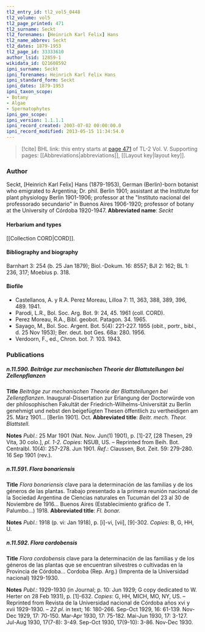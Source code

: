 ```yaml
---
tl2_entry_id: tl2_vol5_0448
tl2_volume: vol5
tl2_page_printed: 471
tl2_surname: Seckt
tl2_forenames: [Heinrich Karl Felix] Hans
tl2_name_abbrev: Seckt
tl2_dates: 1879-1953
tl2_page_id: 33333610
author_lsid: 12859-1
wikidata_id: Q21608592
ipni_surname: Seckt
ipni_forenames: Heinrich Karl Felix Hans
ipni_standard_form: Seckt
ipni_dates: 1879-1953
ipni_taxon_scope: 
- Botany
- Algae
- Spermatophytes
ipni_geo_scope: 
ipni_version: 1.1.1.1
ipni_record_created: 2003-07-02 00:00:00.0
ipni_record_modified: 2013-05-15 11:34:54.0
---
```



> [!cite] BHL link: this entry starts at [page 471](https://www.biodiversitylibrary.org/page/33333610) of TL-2 Vol. V.
> Supporting pages: [[Abbreviations|abbreviations]], [[Layout key|layout key]].

### Author

Seckt, \[Heinrich Karl Felix\] Hans (1879-1953), German (Berlin)-born botanist who emigrated to Argentina; Dr. phil. Berlin 1901; assistant at the Institute for plant physiology Berlin 1901-1906; professor at the "Instituto nacional del professorado secundario" in Buenos Aires 1906-1920; professor of botany at the University of Córdoba 1920-1947. 
**Abbreviated name**: *Seckt*

#### Herbarium and types

[[Collection CORD|CORD]].

#### Bibliography and biography

Barnhart 3: 254 (b. 25 Jan 1879); Biol.-Dokum. 16: 8557; BJI 2: 162; BL 1: 236, 317; Moebius p. 318.

#### Biofile

- Castellanos, A. y R.A. Perez Moreau, Lilloa 7: 11, 363, 388, 389, 396, 489. 1941.
- Parodi, L.R., Bol. Soc. Arg. Bot. 9: 24, 45. 1961 (coll. CORD).
- Perez Moreau, R.A., Bibl. geobot. Patagon. 34. 1965.
- Sayago, M., Bol. Soc. Argent. Bot. 5(4): 221-227. 1955 (obit., portr., bibl., d. 25 Nov 1953); Ber. deut. bot Ges. 68a: 280. 1956.
- Verdoorn, F., ed., Chron. bot. 7: 103. 1943.

### Publications

##### n.11.590. Beiträge zur mechanischen Theorie der Blattstellungen bei Zellenpflanzen

**Title**
*Beiträge zur mechanischen Theorie der Blattstellungen bei Zellenpflanzen*. Inaugural-Dissertation zur Erlangung der Doctorwürde von der philosophischen Fakultät der Friedrich-Wilhelms-Universität zu Berlin genehmigt und nebst den beigefügten Thesen öffentlich zu vertheidigen am 25. März 1901... \[Berlin 1901\]. Oct.
**Abbreviated title**: *Beitr. mech. Theor. Blattstell.*

**Notes**
*Publ*.: 25 Mar 1901 (Nat. Nov. Jun(1) 1901), p. \[1\]-27, \[28 Thesen, 29 Vita, 30 colo.\], *pl. 1-2. Copies*: NSUB, US. – Reprinted from Beih. Bot. Centralbl. 10(4): 257-278. Jun 1901.
*Ref*.: Claussen, Bot. Zeit. 59: 279-280. 16 Sep 1901 (rev.).

##### n.11.591. Flora bonariensis

**Title**
*Flora bonariensis* clave para la determinación de las familias y de los géneros de las plantas. Trabajo presentado a la primera reunión nacional de la Sociedad Argentina de Ciencias naturales en Tucumán del 23 al 30 de Noviembre de 1916... Buenos Aires (Establecimiento gráfico de T. Palumbo...) 1918.
**Abbreviated title**: *Fl. bonar.*

**Notes**
*Publ*.: 1918 (p. vi: Jan 1918), p. \[i\]-vi, \[vii\], \[9\]-302. *Copies*: B, G, HH, U.

##### n.11.592. Flora cordobensis

**Title**
*Flora cordobensis* clave para la determinación de las familias y de los géneros de las plantas que se encuentran silvestres o cultivadas en la Provincia de Córdoba... Cordoba (Rep. Arg.) (Imprenta de la Universidad nacional) 1929-1930.

**Notes**
*Publ*.: 1929-1930 (in Journal; p. 10: Jun 1929; G copy dedicated to W. Herter on 28 Feb 1931), p. \[1\]-632. *Copies*: G, HH, MICH, MO, NY, US. – Reprinted from Revista de la Universidad nacional de Córdoba años xvi y xvii 1929-1930. – *22 pl*. in text; 16: 180-266. Sep-Oct 1929, 16: 61-139. Nov-Dec 1929, 17: 70-150. Mar-Apr 1930, 17: 75-182. Mai-Jun 1930, 17: 3-127. Jul-Aug 1930, 17(7-8): 3-49. Sep-Oct 1930, 17(9-10): 3-86. Nov-Dec 1930.


